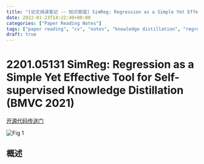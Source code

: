 ```yaml
---
title: "[论文阅读笔记 -- 知识蒸馏] SimReg: Regression as a Simple Yet Effective Tool (BMVC 2021)"
date: 2022-01-23T14:22:49+08:00
categories: ["Paper Reading Notes"]
tags: ["paper reading", "cv", "notes", "knowledge distillation", "regression", "self-supervised"]
draft: true
---
```


# 2201.05131 SimReg: Regression as a Simple Yet Effective Tool for Self-supervised Knowledge Distillation (BMVC 2021)

[开源代码传送门](https://github.com/UCDvision/simreg)

![Fig 1](/images/2022/PRN176/1.png)

## 概述


